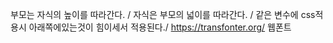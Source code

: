 부모는 자식의 높이를 따라간다. /
자식은 부모의 넓이를 따라간다. /
같은 변수에 css적용시 아래쪽에있는것이 힘이세서 적용된다./
https://transfonter.org/ 웹폰트
